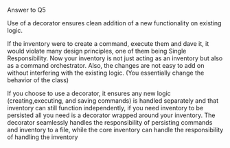 Answer to Q5

Use of a decorator ensures clean addition of a new functionality on existing logic.

If the inventory were to create a command, execute them and dave it, it would violate many design principles, one of
them being Single Responsibility. Now your inventory is not just acting as an inventory but also as a command
orchestrator. Also, the changes are not easy to add on without interfering with the existing logic. (You essentially
change the behavior of the class)

If you choose to use a decorator, it ensures any new logic (creating,executing, and saving commands) is handled
separately and that inventory can still function independently, if you need inventory to be persisted all you need is a
decorator wrapped around your inventory. The decorator seamlessly handles the responsibility of persisting commands and
inventory to a file, while the core inventory can handle the responsibility of handling the inventory
